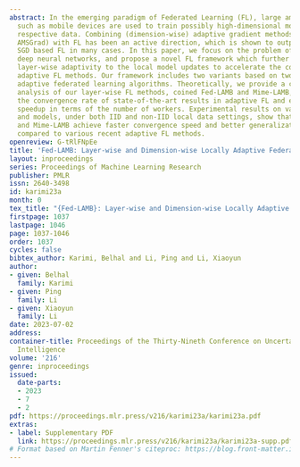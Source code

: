 ```yaml
---
abstract: In the emerging paradigm of Federated Learning (FL), large amount of clients
  such as mobile devices are used to train possibly high-dimensional models on their
  respective data. Combining (dimension-wise) adaptive gradient methods (e.g., Adam,
  AMSGrad) with FL has been an active direction, which is shown to outperform traditional
  SGD based FL in many cases. In this paper, we focus on the problem of training federated
  deep neural networks, and propose a novel FL framework which further introduces
  layer-wise adaptivity to the local model updates to accelerate the convergence of
  adaptive FL methods. Our framework includes two variants based on two recent locally
  adaptive federated learning algorithms. Theoretically, we provide a convergence
  analysis of our layer-wise FL methods, coined Fed-LAMB and Mime-LAMB, which match
  the convergence rate of state-of-the-art results in adaptive FL and exhibits linear
  speedup in terms of the number of workers. Experimental results on various datasets
  and models, under both IID and non-IID local data settings, show that both Fed-LAMB
  and Mime-LAMB achieve faster convergence speed and better generalization performance,
  compared to various recent adaptive FL methods.
openreview: G-tRlFNpEe
title: 'Fed-LAMB: Layer-wise and Dimension-wise Locally Adaptive Federated Learning'
layout: inproceedings
series: Proceedings of Machine Learning Research
publisher: PMLR
issn: 2640-3498
id: karimi23a
month: 0
tex_title: "{Fed-LAMB}: Layer-wise and Dimension-wise Locally Adaptive Federated Learning"
firstpage: 1037
lastpage: 1046
page: 1037-1046
order: 1037
cycles: false
bibtex_author: Karimi, Belhal and Li, Ping and Li, Xiaoyun
author:
- given: Belhal
  family: Karimi
- given: Ping
  family: Li
- given: Xiaoyun
  family: Li
date: 2023-07-02
address:
container-title: Proceedings of the Thirty-Nineth Conference on Uncertainty in Artificial
  Intelligence
volume: '216'
genre: inproceedings
issued:
  date-parts:
  - 2023
  - 7
  - 2
pdf: https://proceedings.mlr.press/v216/karimi23a/karimi23a.pdf
extras:
- label: Supplementary PDF
  link: https://proceedings.mlr.press/v216/karimi23a/karimi23a-supp.pdf
# Format based on Martin Fenner's citeproc: https://blog.front-matter.io/posts/citeproc-yaml-for-bibliographies/
---
```

